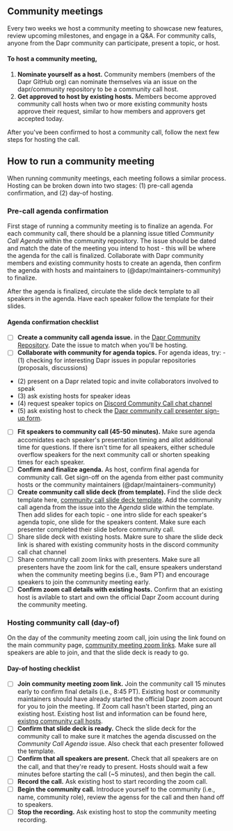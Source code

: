 ## Community meetings
Every two weeks we host a community meeting to showcase new features, review upcoming milestones, and engage in a Q&A. For community calls, anyone from the Dapr community can participate, present a topic, or host.

#### To host a community meeting, 
1. **Nominate yourself as a host.** Community members (members of the Dapr GitHub org) can nominate themselves via an issue on the dapr/community repository to be a community call host. 
2. **Get approved to host by existing hosts.** Members become approved community call hosts when two or more existing community hosts approve their request, similar to how members and approvers get accepted today.

After you've been confirmed to host a community call, follow the next few steps for hosting the call. 

## How to run a community meeting
When running community meetings, each meeting follows a similar process. Hosting can be broken down into two stages: (1) pre-call agenda confirmation, and (2) day-of hosting. 

### Pre-call agenda confirmation 
First stage of running a community meeting is to finalize an agenda. For each community call, there should be a planning issue titled  _Community Call Agenda_  within the community repository. The issue should be dated and match the date of the meeting you intend to host - this will be where the agenda for the call is finalized. Collaborate with Dapr community members and existing community hosts to create an agenda, then confirm the agenda with hosts and maintainers to (@dapr/maintainers-community) to finalize. 

After the agenda is finalized, circulate the slide deck template to all speakers in the agenda. Have each speaker follow the template for their slides.

#### Agenda confirmation checklist
- [ ] **Create a community call agenda issue.** in the [Dapr Community Repository](https://github.com/dapr/community). Date the issue to match when you'll be hosting.
- [ ] **Collaborate with community for agenda topics.** For agenda ideas, try: - (1) checking for interesting Dapr issues in popular repositories (proposals, discussions)
- (2) present on a Dapr related topic and invite collaborators involved to speak
- (3) ask existing hosts for speaker ideas
- (4) request speaker topics on [Discord Community Call chat channel](https://discord.com/invite/ptHhX6jc34)
- (5) ask existing host to check the [Dapr community call presenter sign-up form](https://forms.gle/Aa9L8iK32J4MBkxj7).
- [ ] **Fit speakers to community call (45-50 minutes).** Make sure agenda accomidates each speaker's presentation timing and allot additional time for questions. If there isn't time for all speakers, either schedule overflow speakers for the next community call or shorten speaking times for each speaker.
- [ ] **Confirm and finalize agenda.** As host, confirm final agenda for community call. Get sign-off on the agenda from either past community hosts or the community maintainers (@dapr/maintainers-community)
- [ ] **Create community call slide deck (from template).** Find the slide deck template here, [community call slide deck template](community-call-slide-deck-template.md). Add the community call agenda from the issue into the _Agenda_ slide within the template. Then add slides for each topic - one intro slide for each speaker's agenda topic, one slide for the speakers content. Make sure each presenter completed their slide before community call. 
- [ ] Share slide deck with existing hosts. Makre sure to share the slide deck link is shared with existing community hosts in the discord community call chat channel
- [ ] Share community call zoom links with presenters. Make sure all presenters have the zoom link for the call, ensure speakers understand when the community meeting begins (i.e., 9am PT) and encourage speakers to join the community meeting early. 
- [ ] **Confirm zoom call details with existing hosts.** Confirm that an existing host is avilable to start and own the official Dapr Zoom account during the community meeting. 

### Hosting community call (day-of)
On the day of the community meeting zoom call, join using the link found on the main community page, [community meeting zoom links](https://github.com/dapr/community#community-meetings). Make sure all speakers are able to join, and that the slide deck is ready to go.

#### Day-of hosting checklist
- [ ] **Join community meeting zoom link.** Join the community call 15 minutes early to confirm final details (i.e., 8:45 PT). Existing host or community maintainers should have already started the official Dapr zoom account for you to join the meeting. If Zoom call hasn't been started, ping an existing host. Existing host list and information can be found here, [existng community call hosts](existing-hosts.md). 
- [ ] **Confirm that slide deck is ready.** Check the slide deck for the community call to make sure it matches the agenda discussed on the _Community Call Agenda_ issue. Also check that each presenter followed the template.
- [ ] **Confirm that all speakers are present.** Check that all speakers are on the call, and that they're ready to present. Hosts should wait a few minutes before starting the call (~5 minutes), and then begin the call. 
- [ ] **Record the call.** Ask existing host to start recording the zoom call. 
- [ ] **Begin the community call.** Introduce yourself to the community (i.e., name, community role), review the agenss for the call and then hand off to speakers. 
- [ ] **Stop the recording.** Ask existing host to stop the community meeting recording. 

